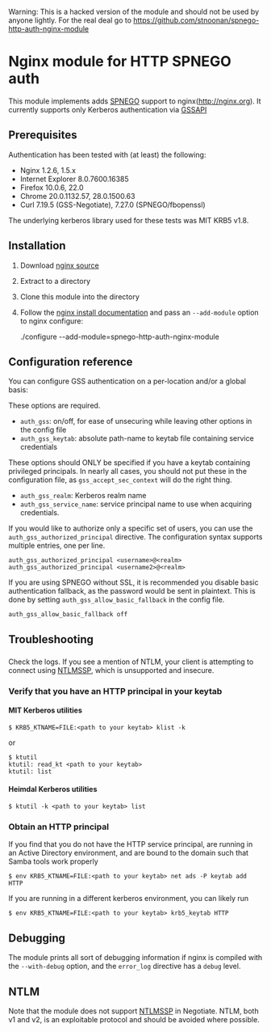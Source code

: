 Warning: This is a hacked version of the module and should not be used by
anyone lightly. For the real deal go to
https://github.com/stnoonan/spnego-http-auth-nginx-module

Nginx module for HTTP SPNEGO auth
=================================

This module implements adds [SPNEGO](http://tools.ietf.org/html/rfc4178)
support to nginx(http://nginx.org).  It currently supports only Kerberos
authentication via [GSSAPI](http://en.wikipedia.org/wiki/GSSAPI)


Prerequisites
-------------

Authentication has been tested with (at least) the following:

* Nginx 1.2.6, 1.5.x
* Internet Explorer 8.0.7600.16385
* Firefox 10.0.6, 22.0
* Chrome 20.0.1132.57, 28.0.1500.63
* Curl 7.19.5 (GSS-Negotiate), 7.27.0 (SPNEGO/fbopenssl)

The underlying kerberos library used for these tests was MIT KRB5 v1.8.


Installation
------------

1. Download [nginx source](http://www.nginx.org/en/download.html)
1. Extract to a directory
1. Clone this module into the directory
1. Follow the [nginx install documentation](http://nginx.org/en/docs/install.html)
and pass an `--add-module` option to nginx configure:

    ./configure --add-module=spnego-http-auth-nginx-module


Configuration reference
-----------------------

You can configure GSS authentication on a per-location and/or a global basis:

These options are required.
* `auth_gss`: on/off, for ease of unsecuring while leaving other options in
  the config file
* `auth_gss_keytab`: absolute path-name to keytab file containing service
  credentials

These options should ONLY be specified if you have a keytab containing
privileged principals.  In nearly all cases, you should not put these
in the configuration file, as `gss_accept_sec_context` will do the right
thing.
* `auth_gss_realm`: Kerberos realm name
* `auth_gss_service_name`: service principal name to use when acquiring
  credentials.

If you would like to authorize only a specific set of users, you can use the
`auth_gss_authorized_principal` directive.  The configuration syntax supports
multiple entries, one per line.

    auth_gss_authorized_principal <username>@<realm>
    auth_gss_authorized_principal <username2>@<realm>

If you are using SPNEGO without SSL, it is recommended you disable basic
authentication fallback, as the password would be sent in plaintext.  This
is done by setting `auth_gss_allow_basic_fallback` in the config file.

    auth_gss_allow_basic_fallback off


Troubleshooting
---------------

###
Check the logs.  If you see a mention of NTLM, your client is attempting to
connect using [NTLMSSP](http://en.wikipedia.org/wiki/NTLMSSP), which is
unsupported and insecure.

### Verify that you have an HTTP principal in your keytab ###

#### MIT Kerberos utilities ####

    $ KRB5_KTNAME=FILE:<path to your keytab> klist -k

or

    $ ktutil
    ktutil: read_kt <path to your keytab>
    ktutil: list

#### Heimdal Kerberos utilities ####

    $ ktutil -k <path to your keytab> list

### Obtain an HTTP principal

If you find that you do not have the HTTP service principal,
are running in an Active Directory environment,
and are bound to the domain such that Samba tools work properly

    $ env KRB5_KTNAME=FILE:<path to your keytab> net ads -P keytab add HTTP

If you are running in a different kerberos environment, you can likely run

    $ env KRB5_KTNAME=FILE:<path to your keytab> krb5_keytab HTTP


Debugging
---------

The module prints all sort of debugging information if nginx is compiled with
the `--with-debug` option, and the `error_log` directive has a `debug` level.


NTLM
----

Note that the module does not support [NTLMSSP](http://en.wikipedia.org/wiki/NTLMSSP)
in Negotiate. NTLM, both v1 and v2, is an exploitable protocol and should be avoided
where possible.


